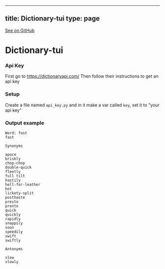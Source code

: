 
---
title: Dictionary-tui
type: page
---

[See on GitHub](https://github.com/jakeroggenbuck/Dictionary-tui/)

# Dictionary-tui

### Api Key
First go to https://dictionaryapi.com/
Then follow their instructions to get an api key

### Setup
Create a file named `api_key.py` and in it make a var called `key`, set it to "your api key"


### Output example

```
Word: fast
fast

Synonyms

apace
briskly
chop-chop
double-quick
fleetly
full tilt
hastily
hell-for-leather
hot
lickety-split
posthaste
presto
pronto
quick
quickly
rapidly
snappily
soon
speedily
swift
swiftly

Antonyms

slow
slowly
```
